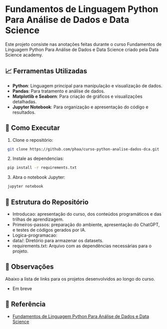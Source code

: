 # Fundamentos de Linguagem Python Para Análise de Dados e Data Science  

Este projeto consiste nas anotações feitas durante o curso Fundamentos de Linguagem Python Para Análise de Dados e Data Science criado pela Data Science academy. 

## 📈 Ferramentas Utilizadas  
- **Python**: Linguagem principal para manipulação e visualização de dados.  
- **Pandas**: Para tratamento e análise de dados.  
- **Matplotlib e Seaborn**: Para criação de gráficos e visualizações detalhadas.  
- **Jupyter Notebook**: Para organização e apresentação do código e resultados.   

## 🚀 Como Executar  
1. Clone o repositório:  
  ```bash
   git clone https://github.com/phaa/curso-python-analise-dados-dca.git
  ```

2. Instale as dependencias:  
  ```bash
   pip install -r requirements.txt
  ```

3. Abra o notebook Jupyter:
  ```bash
   jupyter notebook
  ```

## 📂 Estrutura do Repositório
- Introducao: apresentação do curso, dos conteúdos programáticos e das trilhas de aprendizagem.
- Primeiros-passos: preparação do ambiente, apresentação do ChatGPT, e testes de códigos gerados por IA.
- Logica-programacao: 
- data/: Diretório para armazenar os datasets.
- requirements.txt: Arquivo com as dependências necessárias para o projeto.

## 📝 Observações
Abaixo a lista de links para os projetos desenvolvidos ao longo do curso.
- Em breve

## 📌 Referência
- [Fundamentos de Linguagem Python Para Análise de Dados e Data Science](https://www.datascienceacademy.com.br/course/fundamentos-de-linguagem-python-para-analise-de-dados-e-data-science)